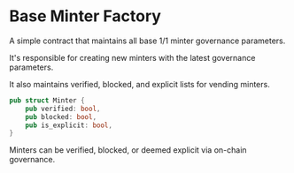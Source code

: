 # Base Minter Factory

A simple contract that maintains all base 1/1 minter governance parameters.

It's responsible for creating new minters with the latest governance parameters.

It also maintains verified, blocked, and explicit lists for vending minters.

```rs
pub struct Minter {
    pub verified: bool,
    pub blocked: bool,
    pub is_explicit: bool,
}
```

Minters can be verified, blocked, or deemed explicit via on-chain governance.
